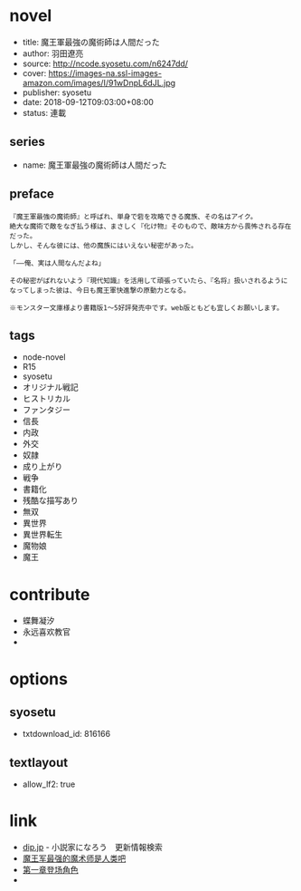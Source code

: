 # novel

- title: 魔王軍最強の魔術師は人間だった
- author: 羽田遼亮
- source: http://ncode.syosetu.com/n6247dd/
- cover: https://images-na.ssl-images-amazon.com/images/I/91wDnpL6dJL.jpg
- publisher: syosetu
- date: 2018-09-12T09:03:00+08:00
- status: 連載

## series

- name: 魔王軍最強の魔術師は人間だった

## preface


```
『魔王軍最強の魔術師』と呼ばれ、単身で砦を攻略できる魔族、その名はアイク。
絶大な魔術で敵をなぎ払う様は、まさしく『化け物』そのもので、敵味方から畏怖される存在だった。
しかし、そんな彼には、他の魔族にはいえない秘密があった。

「――俺、実は人間なんだよね」

その秘密がばれないよう『現代知識』を活用して頑張っていたら、『名将』扱いされるようになってしまった彼は、今日も魔王軍快進撃の原動力となる。

※モンスター文庫様より書籍版1～5好評発売中です。web版ともども宜しくお願いします。
```

## tags

- node-novel
- R15
- syosetu
- オリジナル戦記
- ヒストリカル
- ファンタジー
- 信長
- 内政
- 外交
- 奴隷
- 成り上がり
- 戦争
- 書籍化
- 残酷な描写あり
- 無双
- 異世界
- 異世界転生
- 魔物娘
- 魔王

# contribute

- 蝶舞凝汐
- 永远喜欢教官
- 

# options

## syosetu

- txtdownload_id: 816166

## textlayout

- allow_lf2: true

# link

- [dip.jp](https://narou.dip.jp/search.php?text=n6247dd&novel=all&genre=all&new_genre=all&length=0&down=0&up=100) - 小説家になろう　更新情報検索
- [魔王军最强的魔术师是人类吧](https://tieba.baidu.com/f?kw=%E9%AD%94%E7%8E%8B%E5%86%9B%E6%9C%80%E5%BC%BA%E7%9A%84%E9%AD%94%E6%9C%AF%E5%B8%88%E6%98%AF%E4%BA%BA%E7%B1%BB&ie=utf-8 "魔王军最强的魔术师是人类")
- [第一章登场角色](https://tieba.baidu.com/p/5860443910 "第一章登场角色")
- 
